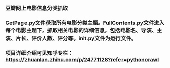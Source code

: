 ### 豆瓣网上电影信息分类抓取
### GetPage.py文件获取所有电影分类主题。FullContents.py文件进入每个电影主题下，抓取相关电影的详细信息，包括电影名、导演、主演、片长、评价人数、评分等。__init__.py文件为运行文件。
### 项目详细介绍可见知乎专栏：https://zhuanlan.zhihu.com/p/24771128?refer=pythoncrawl
